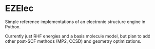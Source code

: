 # EZElec
Simple reference implementations of an electronic structure
engine in Python. 

Currently just RHF energies and a basis molecule model, but plan to
add other post-SCF methods (MP2, CCSD) and geometry optimizations.

